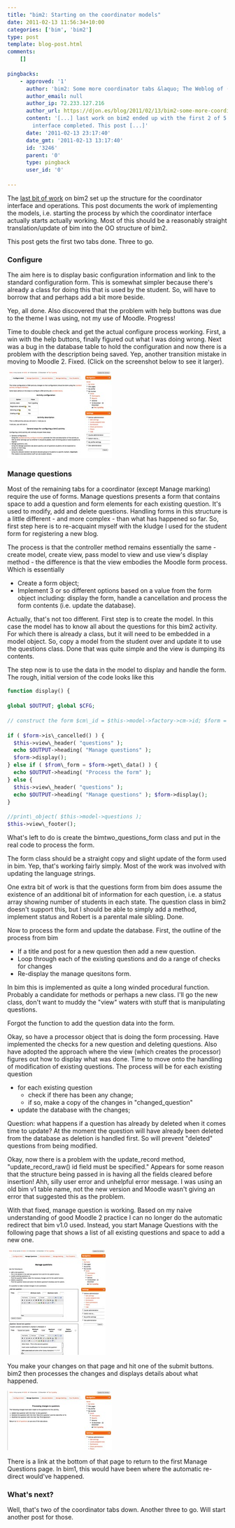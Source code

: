 ```yaml
---
title: "bim2: Starting on the coordinator models"
date: 2011-02-13 11:56:34+10:00
categories: ['bim', 'bim2']
type: post
template: blog-post.html
comments:
    []
    
pingbacks:
    - approved: '1'
      author: 'bim2: Some more coordinator tabs &laquo; The Weblog of (a) David Jones'
      author_email: null
      author_ip: 72.233.127.216
      author_url: https://djon.es/blog/2011/02/13/bim2-some-more-coordinator-tabs/
      content: '[...] last work on bim2 ended up with the first 2 of 5 tabs for the coordinator
        interface completed. This post [...]'
      date: '2011-02-13 23:17:40'
      date_gmt: '2011-02-13 13:17:40'
      id: '3246'
      parent: '0'
      type: pingback
      user_id: '0'
    
---
```

The [last bit of work](/blog2/2011/02/06/bim2-the-greater-coordinator-conversion/) on bim2 set up the structure for the coordinator interface and operations. This post documents the work of implementing the models, i.e. starting the process by which the coordinator interface actually starts actually working. Most of this should be a reasonably straight translation/update of bim into the OO structure of bim2.

This post gets the first two tabs done. Three to go.

### Configure

The aim here is to display basic configuration information and link to the standard configuration form. This is somewhat simpler because there's already a class for doing this that is used by the student. So, will have to borrow that and perhaps add a bit more beside.

Yep, all done. Also discovered that the problem with help buttons was due to the theme I was using, not my use of Moodle. Progress!

Time to double check and get the actual configure process working. First, a win with the help buttons, finally figured out what I was doing wrong. Next was a bug in the database table to hold the configuration and now there is a problem with the description being saved. Yep, another transition mistake in moving to Moodle 2. Fixed. (Click on the screenshot below to see it larger).

[![configure](images/5439685195_785dba8d86_m.jpg)](http://www.flickr.com/photos/david_jones/5439685195/ "configure by David T Jones, on Flickr")

### Manage questions

Most of the remaining tabs for a coordinator (except Manage marking) require the use of forms. Manage questions presents a form that contains space to add a question and form elements for each existing question. It's used to modify, add and delete questions. Handling forms in this structure is a little different - and more complex - than what has happened so far. So, first step here is to re-acquaint myself with the kludge I used for the student form for registering a new blog.

The process is that the controller method remains essentially the same - create model, create view, pass model to view and use view's display method - the difference is that the view embodies the Moodle form process. Which is essentially

- Create a form object;
- Implement 3 or so different options based on a value from the form object including: display the form, handle a cancellation and process the form contents (i.e. update the database).

Actually, that's not too different. First step is to create the model. In this case the model has to know all about the questions for this bim2 activity. For which there is already a class, but it will need to be embedded in a model object. So, copy a model from the student over and update it to use the questions class. Done that was quite simple and the view is dumping its contents.

The step now is to use the data in the model to display and handle the form. The rough, initial version of the code looks like this 

```php
function display() {

global $OUTPUT; global $CFG;

// construct the form $cm\_id = $this->model->factory->cm->id; $form = new mod\_bimtwo\_questions\_form( "view.php?id=$cm\_id" );

if ( $form->is\_cancelled() ) { 
  $this->view\_header( "questions" ); 
  echo $OUTPUT->heading( "Manage questions" ); 
  $form->display(); 
} else if ( $from\_form = $form->get\_data() ) { 
  echo $OUTPUT->heading( "Process the form" ); 
} else { 
  $this->view\_header( "questions" ); 
  echo $OUTPUT->heading( "Manage questions" ); $form->display(); 
}

//print\_object( $this->model->questions ); 
$this->view\_footer(); 
```

What's left to do is create the bimtwo\_questions\_form class and put in the real code to process the form.

The form class should be a straight copy and slight update of the form used in bim. Yep, that's working fairly simply. Most of the work was involved with updating the language strings.

One extra bit of work is that the questions form from bim does assume the existence of an additional bit of information for each question, i.e. a status array showing number of students in each state. The question class in bim2 doesn't support this, but I should be able to simply add a method, implement status and Robert is a parental male sibling. Done.

Now to process the form and update the database. First, the outline of the process from bim

- If a title and post for a new question then add a new question.
- Loop through each of the existing questions and do a range of checks for changes
- Re-display the manage quesitons form.

In bim this is implemented as quite a long winded procedural function. Probably a candidate for methods or perhaps a new class. I'll go the new class, don't want to muddy the "view" waters with stuff that is manipulating questions.

Forgot the function to add the question data into the form.

Okay, so have a processor object that is doing the form processing. Have implemented the checks for a new question and deleting questions. Also have adopted the approach where the view (which creates the processor) figures out how to display what was done. Time to move onto the handling of modification of existing questions. The process will be for each existing question

- for each existing question
    - check if there has been any change;
    - if so, make a copy of the changes in "changed\_question"
- update the database with the changes;

Question: what happens if a question has already by deleted when it comes time to update? At the moment the question will have already been deleted from the database as deletion is handled first. So will prevent "deleted" questions from being modified.

Okay, now there is a problem with the update\_record method, "update\_record\_raw() id field must be specified." Appears for some reason that the structure being passed in is having all the fields cleared before insertion! Ahh, silly user error and unhelpful error message. I was using an old bim v1 table name, not the new version and Moodle wasn't giving an error that suggested this as the problem.

With that fixed, manage question is working. Based on my naive understanding of good Moodle 2 practice I can no longer do the automatic redirect that bim v1.0 used. Instead, you start Manage Questions with the following page that shows a list of all existing questions and space to add a new one.

[![Manage Questions](images/5439685739_f5d00eec0a_m.jpg)](http://www.flickr.com/photos/david_jones/5439685739/ "Manage Questions by David T Jones, on Flickr")

You make your changes on that page and hit one of the submit buttons. bim2 then processes the changes and displays details about what happened.

[![Manage questions update](images/5440289364_5b23d13643_m.jpg)](http://www.flickr.com/photos/david_jones/5440289364/ "Manage questions update by David T Jones, on Flickr")

There is a link at the bottom of that page to return to the first Manage Questions page. In bim1, this would have been where the automatic re-direct would've happened.

### What's next?

Well, that's two of the coordinator tabs down. Another three to go. Will start another post for those.